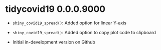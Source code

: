 # tidycovid19 0.0.0.9000

* `shiny_covid19_spread()`: Added option for linear Y-axis

* `shiny_covid19_spread()`: Added option to copy plot code to clipboard

* Initial in-development version on Github
